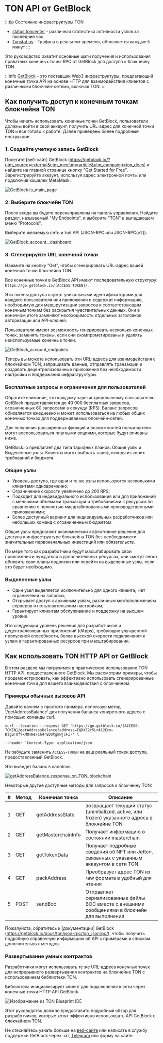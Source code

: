 # TON API от GetBlock

:::tip Состояние инфраструктуры TON

- [status.toncenter](https://status.toncenter.com/) - различная статистика активности узлов за последний час.
- [Tonstat.us](https://tonstat.us/) - Графана в реальном времени, обновляется каждые 5 минут
  :::

Это руководство охватит основные шаги получения и использования приватных конечных точек RPC от GetBlock для доступа к блокчейну TON.

:::info
[GetBlock](https://getblock.io/) - это поставщик Web3 инфраструктуры, предлагающий конечные точки API на основе HTTP для взаимодействия клиентов с различными блокчейн-сетями, включая TON.
:::

## Как получить доступ к конечным точкам блокчейна TON

Чтобы начать использовать конечные точки GetBlock, пользователи должны войти в свой аккаунт, получить URL-адрес для конечной точки TON и все готово к работе. Далее приведены более подробные инструкции.

### 1. Создайте учетную запись GetBlock

Посетите [веб-сайт] GetBlock (https://getblock.io/?utm_source=external&utm_medium=article&utm_campaign=ton_docs) и найдите на главной странице кнопку "Get Started for Free". Зарегистрируйте аккаунт, используя адрес электронной почты или подключив кошелек MetaMask.

![GetBlock.io\_main\_page](/img/docs/getblock-img/unnamed-2.png?=RAW)

### 2. Выберите блокчейн TON

После входа вы будете перенаправлены на панель управления. Найдите раздел, называемый "My Endpoints", и выберите "TON" в выпадающем меню "Protocols".

Выберите желаемую сеть и тип API (JSON-RPC или JSON-RPC(v2)).

![GetBlock\_account\_\_dashboard](/img/docs/getblock-img/unnamed-4.png)

### 3. Сгенерируйте URL конечной точки

Нажмите на кнопку "Get", чтобы сгенерировать URL-адрес вашей конечной точки блокчейна TON.

Все конечные точки в GetBlock API имеют последовательную структуру: `https://go.getblock.io/[ACCESS TOKEN]/`.

Эти токены доступа служат уникальными идентификаторами для каждого пользователя или приложения и содержат информацию, необходимую для маршрутизации запросов к соответствующим конечным точкам без раскрытия чувствительных данных. Они в конечном итоге заменяют необходимость отдельных заголовков авторизации или API-ключей.

Пользователи имеют возможность генерировать несколько конечных точек, заменять токены, если они скомпрометированы и удалять неиспользуемые конечные точки.

![GetBlock\_account\_endpoints](/img/docs/getblock-img/unnamed-3.png)

Теперь вы можете использовать эти URL-адреса для взаимодействия с блокчейном TON, запрашивать данные, отправлять транзакции и создавать децентрализованные приложения без необходимости настройки и поддержания инфраструктуры.

### Бесплатные запросы и ограничения для пользователей

Обратите внимание, что каждому зарегистрированному пользователю GetBlock предоставляется до 40 000 бесплатных запросов, ограниченных 60 запросами в секунду (RPS). Баланс запросов обновляется ежедневно и может использоваться на любых общих конечных точках для поддерживаемых блокчейн-сетей.

Для получения расширенных функций и возможностей пользователи могут воспользоваться платными опциями, которые будут описаны ниже.

GetBlock.io предлагает два типа тарифных планов: Общие узлы и Выделенные узлы. Клиенты могут выбрать тариф, исходя из своих требований и бюджета.

### Общие узлы

- Уровень доступа, где одни и те же узлы используются несколькими клиентами одновременно;
- Ограничение скорости увеличено до 200 RPS;
- Подходит для индивидуального использования или для приложений с меньшими объемами транзакций и требованиями к ресурсам по сравнению с полностью масштабированными производственными приложениями;
- Более доступный вариант для индивидуальных разработчиков или небольших команд с ограниченным бюджетом.

Общие узлы предлагают экономически эффективное решение для доступа к инфраструктуре блокчейна TON без необходимости значительных первоначальных инвестиций или обязательств.

По мере того как разработчики будут масштабировать свои приложения и нуждаться в дополнительных ресурсах, они смогут легко обновить свои планы подписки или перейти на выделенные узлы, если это будет необходимо.

### Выделенные узлы

- Один узел выделяется исключительно для одного клиента;
  Нет ограничений на запросы;
- Открывает доступ к архивным узлам, различным местоположениям серверов и пользовательским настройкам;
- Гарантирует клиентам обслуживание и поддержку на высшем уровне.

Это следующий уровень решения для разработчиков и децентрализованных приложений (dApps), требующих улучшенной пропускной способности, более высокой скорости подключения к узлам и гарантированных ресурсов при масштабировании.

## Как использовать TON HTTP API от GetBlock

В этом разделе мы погрузимся в практическое использование TON HTTP API, предоставленного GetBlock. Мы рассмотрим примеры, чтобы продемонстрировать, как эффективно использовать сгенерированные конечные точки для вашего взаимодействия с блокчейном.

### Примеры обычных вызовов API

Давайте начнем с простого примера, используя метод '/getAddressBalance' для получения баланса конкретного адреса с помощью команды curl.

```
curl --location --request GET 'https://go.getblock.io/[ACCESS-TOKEN]/getAddressBalance?address=EQDXZ2c5LnA12Eum-DlguTmfYkMOvNeFCh4rBD0tgmwjcFI-' \

--header 'Content-Type: application/json'
```

Не забудьте заменить `ACCESS-TOKEN` на ваш реальный токен доступа, предоставленный GetBlock.

Это выведет баланс в nanotons.

![getAddressBalance\_response\_on\_TON\_blockchain](/img/docs/getblock-img/unnamed-2.png)

Некоторые другие доступные методы для запросов к блокчейну TON:

| # | Метод | Конечная точка     | Описание                                                                                                           |
| - | ----- | ------------------ | ------------------------------------------------------------------------------------------------------------------ |
| 1 | GET   | getAddressState    | возвращает текущий статус (uninitialized, active, или frozen) указанного адреса в блокчейне TON |
| 2 | GET   | getMasterchainInfo | Получает информацию о состоянии masterchain                                                                        |
| 3 | GET   | getTokenData       | Получает подробные сведения об NFT или Jetton, связанных с указанным аккаунтом в сети TON                          |
| 4 | GET   | packAddress        | Преобразует адрес TON из raw формата в удобный для чтения                                                          |
| 5 | POST  | sendBoc            | Отправляет сериализованные файлы BOC вместе с внешними сообщениями в блокчейн для выполнения                       |

Пожалуйста, обратитесь к [документации] GetBlock (https://getblock.io/docs/ton/json-rpc/ton_jsonrpc/), чтобы получить подробную справочную информацию об API с примерами и списком дополнительных методов.

### Развертывание умных контрактов

Разработчики могут использовать те же URL-адреса конечных точек для непрерывного развертывания контрактов на блокчейне TON с использованием библиотеки TON.

Библиотека инициализирует клиент для подключения к сети через конечные точки HTTP API GetBlock.

![Изображение из TON Blueprint IDE](/img/docs/getblock-img/unnamed-6.png)

Этот руководство должно предоставить подробный обзор для разработчиков, которые хотят эффективно использовать API GetBlock с блокчейном TON.

Не стесняйтесь узнать больше на [веб-сайте](https://getblock.io/?utm_source=external\&utm_medium=article\&utm_campaign=ton_docs) или написать в службу поддержки GetBlock через чат, [Telegram](https://t.me/GetBlock_Support_Bot) или форму на сайте.
